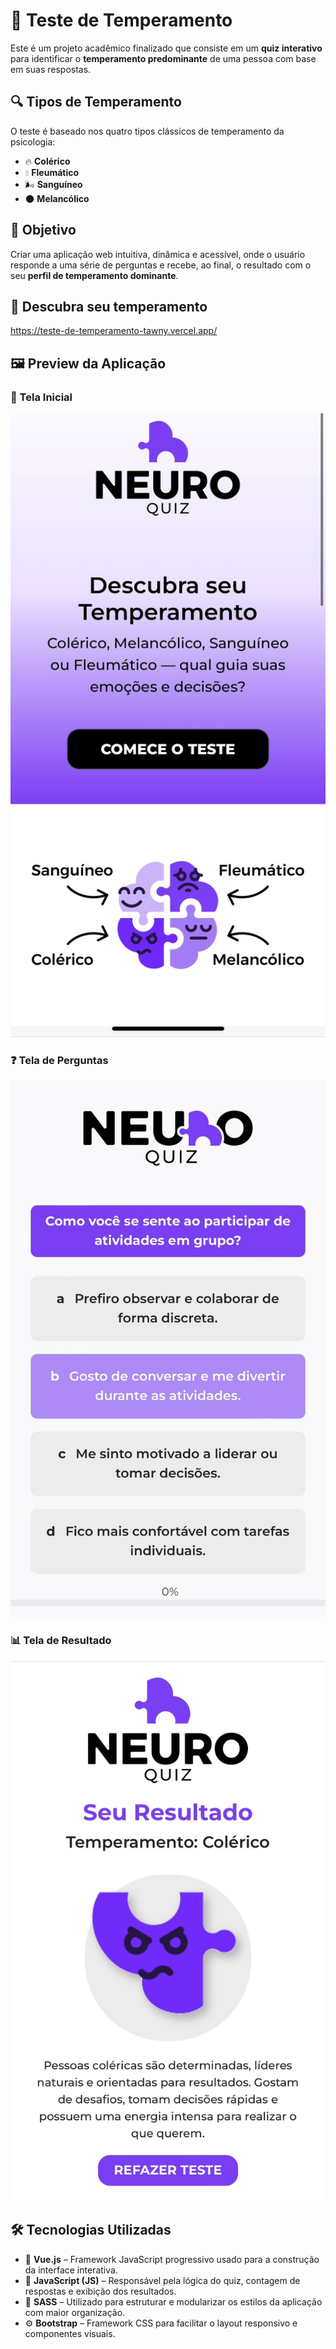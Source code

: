 # 🧠 Teste de Temperamento

Este é um projeto acadêmico finalizado que consiste em um **quiz interativo** para identificar o **temperamento predominante** de uma pessoa com base em suas respostas.

## 🔍 Tipos de Temperamento

O teste é baseado nos quatro tipos clássicos de temperamento da psicologia:

- 🔥 **Colérico**
- 💧 **Fleumático**
- 🌬️ **Sanguíneo**
- 🌑 **Melancólico**

## 🎯 Objetivo

Criar uma aplicação web intuitiva, dinâmica e acessível, onde o usuário responde a uma série de perguntas e recebe, ao final, o resultado com o seu **perfil de temperamento dominante**.

## 🧠 Descubra seu temperamento
https://teste-de-temperamento-tawny.vercel.app/

## 🖼️ Preview da Aplicação

### 📌 Tela Inicial
![Tela Inicial](./src//assets/img/preview/mainPage.jpg)

### ❓ Tela de Perguntas
![Tela de Perguntas](./src//assets/img/preview/questionsPage.jpg)

### 📊 Tela de Resultado
![Tela de Resultado](./src//assets/img/preview/resultPage.jpg)


## 🛠️ Tecnologias Utilizadas

- 💚 **Vue.js** – Framework JavaScript progressivo usado para a construção da interface interativa.
- 📜 **JavaScript (JS)** – Responsável pela lógica do quiz, contagem de respostas e exibição dos resultados.
- 🎨 **SASS** – Utilizado para estruturar e modularizar os estilos da aplicação com maior organização.
- ⚙️ **Bootstrap** – Framework CSS para facilitar o layout responsivo e componentes visuais.

